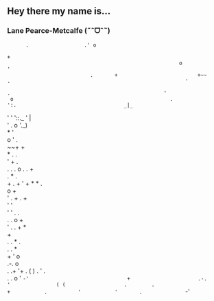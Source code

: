 ## Hey there my name is...
### Lane Pearce-Metcalfe (˶ˆᗜˆ˵)
          .                  .' o                                                                                                                    
                                                                                        +                                                             
                                                            o                                                                             '           
                               .       +                          +~~                 .                                                         '     
                                                                                      .                                                  '            
     o                                                   .                                          ':.                                   _|_         
  '                   '                                                                               '::._                             '  |          
                '                                                                 . o                   '._)                                          
                   *                                                                                                                               '  
                                              o           '                                                                    .                      
 ~~+                                                             +                                                                                    
                            *                                              .                                      .                                   
  '                       +                                                   .                                                                       
                  .                         .           .                                           o                  .           .         +        
               .                      *                                                                          .                                    
              +                     .                                                           +     '    +                * *               .       
                                                                                             o                                +                       
                                                  '                                  .                    +                     . +                   
                                                                                              '      '                                                
   '                                     '                                            .         .                                                     
                      .                                 .         o                                                              +                    
         '                         .                                                                    .             +                *              
                                                                                                                                                +     
        .  .                               *                                            .                                                             
                                             .        .                        *                                                                      
                      +                    '                                                                        o                                 
                                                               .-.       o                                                                            
 .                     .+                       '+      .     (   )                                            .              '                    .  
                                   .    .  o '                 `-'                                +                      .-.           '              
                                                                                                                        ( (                   .       
                           .                                   +           .          '           '       .              `-'                          
